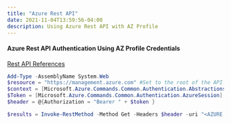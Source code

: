 ```yaml
---
title: "Azure Rest API"
date: 2021-11-04T13:59:56-04:00
description: Using Azure Rest API with AZ Profile
---
```


#### Azure Rest API Authentication Using AZ Profile Credentials

[Rest API References](https://docs.microsoft.com/en-us/rest/api/azure/)

```powershell
Add-Type -AssemblyName System.Web
$resource = "https://management.azure.com" #Set to the root of the API Call. 
$context = [Microsoft.Azure.Commands.Common.Authentication.Abstractions.AzureRmProfileProvider]::Instance.Profile.DefaultContext
$Token = [Microsoft.Azure.Commands.Common.Authentication.AzureSession]::Instance.AuthenticationFactory.Authenticate($context.Account, $context.Environment, $context.Tenant.Id.ToString(), $null, [Microsoft.Azure.Commands.Common.Authentication.ShowDialog]::Never, $null, $resource).AccessToken
$header = @{Authorization = "Bearer " + $token }

$results = Invoke-RestMethod -Method Get -Headers $header -uri "<AZURE REST URL>"
```


